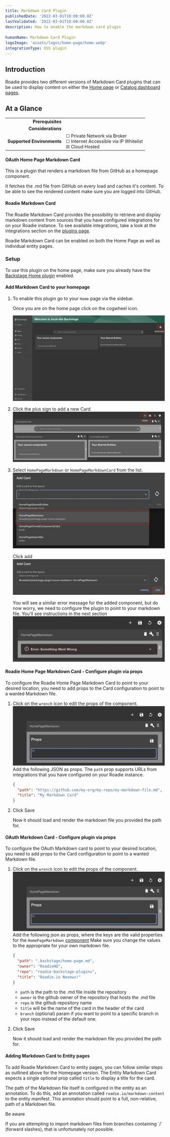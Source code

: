```yaml
---
title: Markdown Card Plugin
publishedDate: '2022-03-01T10:00:00.0Z'
lastValidated: '2022-03-01T10:00:00.0Z'
description: How to enable the markdown card plugin

humanName: Markdown Card Plugin
logoImage: 'assets/logos/home-page/home.webp'
integrationType: OSS plugin
---
```


## Introduction

Roadie provides two different versions of Markdown Card plugins that can be used to display content on either the [Home page](/docs/integrations/home-page/) or [Catalog dashboard pages](/docs/details/updating-the-ui/#updating-dashboards).

## At a Glance
| | |
|---: | --- |
| **Prerequisites** |  |
| **Considerations** |  |
| **Supported Environments** | ☐ Private Network via Broker <br /> ☐ Internet Accessible via IP Whitelist <br /> ☒ Cloud Hosted | 


#### OAuth Home Page Markdown Card

This is a plugin that renders a markdown file from GitHub as a homepage component.

It fetches the .md file from GitHub on every load and caches it's content.
To be able to see the rendered content make sure you are logged into GitHub.

#### Roadie Markdown Card

The Roadie Markdown Card provides the possibility to retrieve and display markdown content from sources that you have configured integrations for on your Roadie instance. To see available integrations, take a look at the integrations section on the [plugins page](/docs/integrations/). 

Roadie Markdown Card can be enabled on both the Home Page as well as individual entity pages. 

### Setup

To use this plugin on the home page, make sure you already have the [Backstage Home plugin](https://github.com/backstage/backstage/blob/master/plugins/home/README.md) enabled.

#### Add Markdown Card to your homepage

1.  To enable this plugin go to your `Home` page via the sidebar.

    Once you are on the home page click on the cogwheel icon.

    ![cogwheel](home-page-cogwheel.webp)

2.  Click the plus sign to add a new Card
    ![](add-card.webp)

3.  Select `HomePageMarkdown` or `HomePageMarkdownCard` from the list.
    ![](select-homepagemarkdown.webp)

    Click add
    ![](click-add.webp)

    You will see a similar error message for the added component, but do now worry, we need to configure the plugin to point to your markdown file. You'll see instructions in the next section
    ![](error.webp)

#### Roadie Home Page Markdown Card - Configure plugin via props

To configure the Roadie Home Page Markdown Card to point to your desired location, you need to add props to the Card configuration to point to a wanted Markdown file.

1.  Click on the `wrench` icon to edit the props of the component.
    ![](props.webp)
    Add the following JSON as props. The `path` prop supports URLs from integrations that you have configured on your Roadie instance. 

    ```json
    {
      "path": "https://github.com/my-org/my-repo/my-markdown-file.md",
      "title": "My Markdown Card"
    }
    ```

2.  Click Save

    Now it should load and render the markdown file you provided the path for.
 

#### OAuth Markdown Card - Configure plugin via props

To configure the OAuth Markdown card to point to your desired location, you need to add props to the Card configuration to point to a wanted Markdown file.

1.  Click on the `wrench` icon to edit the props of the component.
    ![](props.webp)
    Add the following json as props, where the keys are the valid properties for the `HomePageMarkdown` [component](https://www.npmjs.com/package/@roadiehq/backstage-plugin-home-markdown) Make sure you change the values to the appropriate for your own markdown file.

    ```json
    {
      "path": ".backstage/home-page.md",
      "owner": "RoadieHQ",
      "repo": "roadie-backstage-plugins",
      "title": "Roadie.io Neeews!"
    }
    ```

    - `path` is the path to the .md file inside the repository
    - `owner` is the github owner of the repository that hosts the .md file
    - `repo` is the github repository name
    - `title` will be the name of the card in the header of the card
    - `branch` (optional) param if you want to point to a specific branch in your repo instead of the default one.

2.  Click Save

    Now it should load and render the markdown file you provided the path for.

#### Adding Markdown Card to Entity pages

To add Roadie Markdown Card to entity pages, you can follow similar steps as outlined above for the Homepage version. The Entity Markdown Card expects a single optional prop called `title` to display a title for the card.


The path of the Markdown file itself is configured in the entity as an annotation. To do this, add an annotation called `roadie.io/markdown-content` to the entity manifest. This annotation should point to a full, non-relative, path of a Markdown file.

<div role="alert">
  <div class="docs-cta__tip_title">Be aware</div>
  <div  class="docs-cta__tip_message">
    <p>If you are attempting to import markdown files from branches containing `/` (forward slashes), that is unfortunately not possible.</p>
  </div>
</div> 


